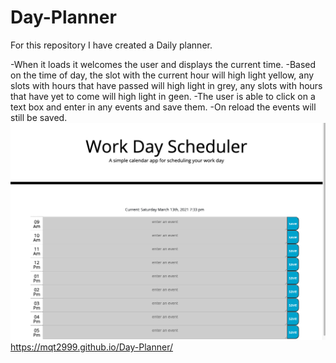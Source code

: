 # Day-Planner

For this repository I have created a Daily planner.

-When it loads it welcomes the user and displays the current time.
-Based on the time of day, the slot with the current hour will high light yellow, any slots with hours that have passed will high light in grey, any slots with hours that have yet to come will high light in geen.
-The user is able to click on a text box and enter in any events and save them.
-On reload the events will still be saved.
![Preview](images/sample.png)
https://mqt2999.github.io/Day-Planner/
